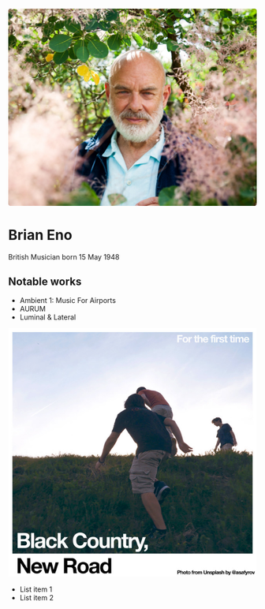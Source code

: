 ![Brian Eno](../images/BrianEnoProfile.jpeg)

# Brian Eno

British Musician born 15 May 1948



## Notable works

- Ambient 1: Music For Airports
- AURUM
- Luminal & Lateral



![Alt text](../images/coolpic.jpg)

- List item 1
- List item 2
